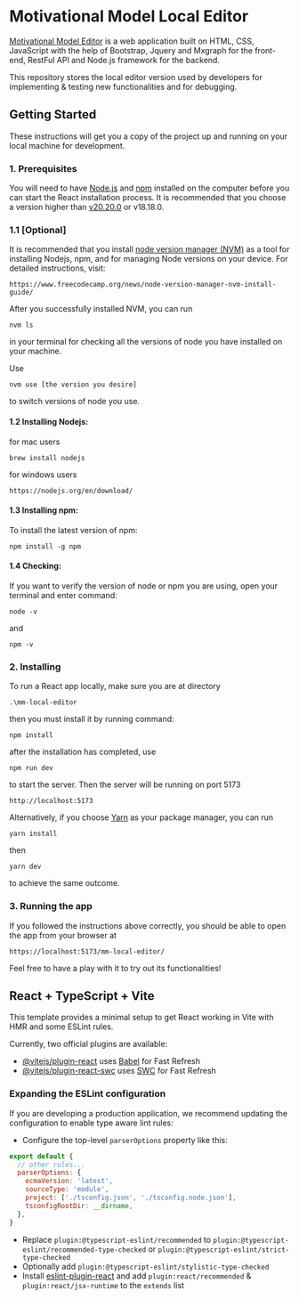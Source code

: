 # Motivational Model Local Editor

[Motivational Model Editor](https://www.leonsterling.com/aboutmotivationalmodelling) is a web application built on HTML, CSS, JavaScript with the help of Bootstrap, Jquery and Mxgraph
for the front-end, RestFul API and Node.js framework for the backend.

This repository stores the local editor version used by developers for implementing & testing new functionalities and for debugging.

## Getting Started

These instructions will get you a copy of the project up and running on your local machine for development.

### 1. Prerequisites

You will need to have [Node.js](https://nodejs.org/en/) and [npm](https://www.npmjs.com/) installed on the computer before you can start the React installation process. It is recommended that you choose a version higher than [v20.20.0](https://nodejs.org/en/download/package-manager) or v18.18.0.

### 1.1 [Optional]
It is  recommended that you install [node version manager (NVM)](https://github.com/nvm-sh/nvm) as a tool for installing Nodejs, npm, and for managing Node versions on your device. For detailed instructions, visit:

```
https://www.freecodecamp.org/news/node-version-manager-nvm-install-guide/
```

After you successfully installed NVM, you can run

```
nvm ls
```
in your terminal for checking all the versions of node you have installed on your machine.

Use

```
nvm use [the version you desire]
```

to switch versions of node you use.

#### 1.2 Installing Nodejs:
for mac users

```
brew install nodejs
```

for windows users

```
https://nodejs.org/en/download/
```

#### 1.3 Installing npm:
To install the latest version of npm: 
```
npm install -g npm
```

#### 1.4 Checking:
If you want to verify the version of node or npm you are using, open your terminal and enter command:

```
node -v
```

and

```
npm -v
```

### 2. Installing

To run a React app locally, make sure you are at directory
```
.\mm-local-editor
```
then you must install it by running command:

```
npm install
```

after the installation has completed, use 

```
npm run dev
```
to start the server. Then the server will be running on port 5173

```
http://localhost:5173
```
Alternatively, if you choose [Yarn](https://classic.yarnpkg.com/lang/en/docs/install/#windows-stable) as your package manager, you can run
```
yarn install
```
then
```
yarn dev
```
to achieve the same outcome.

### 3. Running the app 
If you followed the instructions above correctly, you should be able to open the app from your browser at 
```
https://localhost:5173/mm-local-editor/
```
Feel free to have a play with it to try out its functionalities!
## React + TypeScript + Vite

This template provides a minimal setup to get React working in Vite with HMR and some ESLint rules.

Currently, two official plugins are available:

- [@vitejs/plugin-react](https://github.com/vitejs/vite-plugin-react/blob/main/packages/plugin-react/README.md) uses [Babel](https://babeljs.io/) for Fast Refresh
- [@vitejs/plugin-react-swc](https://github.com/vitejs/vite-plugin-react-swc) uses [SWC](https://swc.rs/) for Fast Refresh

### Expanding the ESLint configuration

If you are developing a production application, we recommend updating the configuration to enable type aware lint rules:

- Configure the top-level `parserOptions` property like this:

```js
export default {
  // other rules...
  parserOptions: {
    ecmaVersion: 'latest',
    sourceType: 'module',
    project: ['./tsconfig.json', './tsconfig.node.json'],
    tsconfigRootDir: __dirname,
  },
}
```

- Replace `plugin:@typescript-eslint/recommended` to `plugin:@typescript-eslint/recommended-type-checked` or `plugin:@typescript-eslint/strict-type-checked`
- Optionally add `plugin:@typescript-eslint/stylistic-type-checked`
- Install [eslint-plugin-react](https://github.com/jsx-eslint/eslint-plugin-react) and add `plugin:react/recommended` & `plugin:react/jsx-runtime` to the `extends` list
